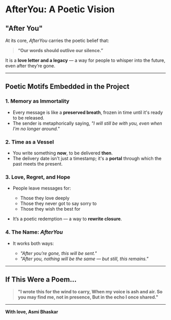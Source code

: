 #  AfterYou: A Poetic Vision 

## "After You"

At its core, *AfterYou* carries the poetic belief that:

> **“Our words should outlive our silence.”**

It is a **love letter and a legacy** — a way for people to whisper into the future, even after they’re gone.

---

##  Poetic Motifs Embedded in the Project

### 1. Memory as Immortality

* Every message is like a **preserved breath**, frozen in time until it's ready to be released.
* The sender is metaphorically saying, *"I will still be with you, even when I’m no longer around."*

### 2. Time as a Vessel

* You write something **now**, to be delivered **then**.
* The delivery date isn't just a timestamp; it's a **portal** through which the past meets the present.

### 3. Love, Regret, and Hope

* People leave messages for:

  * Those they love deeply
  * Those they never got to say sorry to
  * Those they wish the best for
* It’s a poetic redemption — a way to **rewrite closure**.

### 4. The Name: *AfterYou*

* It works both ways:

  * *"After you're gone, this will be sent."*
  * *"After you, nothing will be the same — but still, this remains."*

---

## If This Were a Poem...

> **"I wrote this for the wind to carry,
> When my voice is ash and air.
> So you may find me, not in presence,
> But in the echo I once shared."**

---

**With love,
Asmi Bhaskar**
